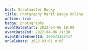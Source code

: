 ```yaml
---
host: Scoutmaster Bucky
title: Photgraphy Merit Badge Online
online: true
badge: photography
eventDateStart: 2022-04-06 18:00
eventDateEnd: 2022-04-06 21:30
eventBriteEventId: 300572158417
onSaleDate: 2022-03-01 0:05
---
```

